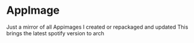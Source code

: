 # AppImage
Just a mirror of all Appimages I created or repackaged and updated
This brings the latest spotify version to arch
